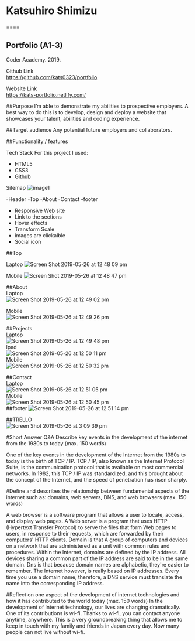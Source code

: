 # Katsuhiro Shimizu
====
## Portfolio (A1-3)
Coder Academy. 2019.

Github Link  
https://github.com/kats0323/portfolio

Website Link  
https://kats-portfolio.netlify.com/


##Purpose
I’m able to demonstrate my abilities to prospective employers. A best way to do this is to develop, design and deploy a website that showcases your talent, abilities and coding experience.

##Target audience
Any potential future employers and collaborators.

##Functionality / features

Tech Stack
For this project I used:
* HTML5
* CSS3
* Github 

Sitemap
![image1](https://user-images.githubusercontent.com/46526995/58377555-ccef5580-7fc6-11e9-9f40-f751eacf32f3.jpeg)

-Header
-Top
-About
-Contact
-footer
* Responsive Web site
* Link to the sections
* Hover effects
* Transform Scale
* images are clickalble
* Social icon

##Top  

Laptop
![Screen Shot 2019-05-26 at 12 48 09 pm](https://user-images.githubusercontent.com/46526995/58377573-34a5a080-7fc7-11e9-975e-35ecbf5f76ed.png)

Mobile
![Screen Shot 2019-05-26 at 12 48 47 pm](https://user-images.githubusercontent.com/46526995/58377587-69195c80-7fc7-11e9-8002-078f19558fd1.png)

##About  
Laptop  
![Screen Shot 2019-05-26 at 12 49 02 pm](https://user-images.githubusercontent.com/46526995/58377598-b3024280-7fc7-11e9-9d24-c902fd4052fe.png)  

Mobile  
![Screen Shot 2019-05-26 at 12 49 26 pm](https://user-images.githubusercontent.com/46526995/58377601-b5649c80-7fc7-11e9-859b-f91375ab06e2.png)
  
  ##Projects  
  Laptop  
  ![Screen Shot 2019-05-26 at 12 49 48 pm](https://user-images.githubusercontent.com/46526995/58377608-d6c58880-7fc7-11e9-9f40-ab05610e4b61.png)  
  Ipad  
  ![Screen Shot 2019-05-26 at 12 50 11 pm](https://user-images.githubusercontent.com/46526995/58377609-d9c07900-7fc7-11e9-98ba-7c5dac36bbd7.png)  
  Mobile  
  ![Screen Shot 2019-05-26 at 12 50 32 pm](https://user-images.githubusercontent.com/46526995/58377610-daf1a600-7fc7-11e9-89e1-ab27a8c3c4f0.png)
  
  ##Contact  
  Laptop  
  ![Screen Shot 2019-05-26 at 12 51 05 pm](https://user-images.githubusercontent.com/46526995/58377617-fe1c5580-7fc7-11e9-81c2-c7f4f7e2cc16.png)  
  Mobile  
  ![Screen Shot 2019-05-26 at 12 50 45 pm](https://user-images.githubusercontent.com/46526995/58377618-007eaf80-7fc8-11e9-887e-9d1b060e2c8d.png)  
  ##footer
  ![Screen Shot 2019-05-26 at 12 51 14 pm](https://user-images.githubusercontent.com/46526995/58377623-1ab88d80-7fc8-11e9-8d9f-17fda46f23f5.png)  
    
 ##TRELLO  
    ![Screen Shot 2019-05-26 at 3 09 39 pm](https://user-images.githubusercontent.com/46526995/58377639-72ef8f80-7fc8-11e9-9377-e10f1c98d033.png)
    
   #Short Answer Q&A
Describe key events in the development of the internet from the 1980s to today (max. 150 words)  

One of the key events in the development of the Internet from the 1980s to today is the birth of TCP / IP. TCP / IP, also known as the Internet Protocol Suite, is the communication protocol that is available on most commercial networks. In 1982, this TCP / IP was standardized, and this brought about the concept of the Internet, and the speed of penetration has risen sharply.

#Define and describes the relationship between fundamental aspects of the internet such as: domains, web servers, DNS, and web browsers (max. 150 words)

A web browser is a software program that allows a user to locate, access, and display web pages.
A Web server is a program that uses HTTP (Hypertext Transfer Protocol) to serve the files that form Web pages to users, in response to their requests, which are forwarded by their computers' HTTP clients.
Domain is that A group of computers and devices on a network that are administered as a unit with common rules and procedures. Within the Internet, domains are defined by the IP address. All devices sharing a common part of the IP address are said to be in the same domain.
Dns is that because domain names are alphabetic, they're easier to remember. The Internet however, is really based on IP addresses. Every time you use a domain name, therefore, a DNS service must translate the name into the corresponding IP address.

#Reflect on one aspect of the development of internet technologies and how it has contributed to the world today (max. 150 words)
In the development of Internet technology, our lives are changing dramatically. One of its contributions is wi-fi. Thanks to wi-fi, you can contact anyone anytime, anywhere. This is a very groundbreaking thing that allows me to keep in touch with my family and friends in Japan every day. Now many people can not live without wi-fi.
